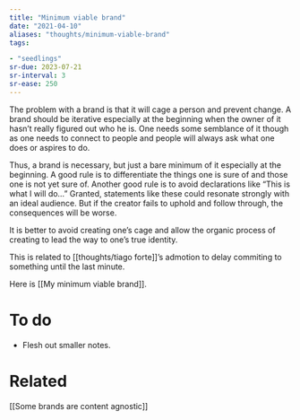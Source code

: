 ```yaml
---
title: "Minimum viable brand"
date: "2021-04-10"
aliases: "thoughts/minimum-viable-brand"
tags:

- "seedlings"
sr-due: 2023-07-21
sr-interval: 3
sr-ease: 250
---
```


The problem with a brand is that it will cage a person and prevent change. A brand should be iterative especially at the beginning when the owner of it hasn’t really figured out who he is. One needs some semblance of it though as one needs to connect to people and people will always ask what one does or aspires to do.

Thus, a brand is necessary, but just a bare minimum of it especially at the beginning. A good rule is to differentiate the things one is sure of and those one is not yet sure of. Another good rule is to avoid declarations like “This is what I will do…” Granted, statements like these could resonate strongly with an ideal audience. But if the creator fails to uphold and follow through, the consequences will be worse.

It is better to avoid creating one’s cage and allow the organic process of creating to lead the way to one’s true identity.

This is related to [[thoughts/tiago forte]]’s admotion to delay commiting to something until the last minute.

Here is [[My minimum viable brand]].

# To do

- Flesh out smaller notes.

# Related

[[Some brands are content agnostic]]

